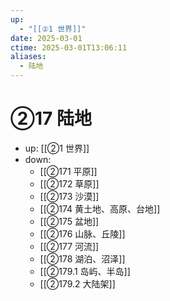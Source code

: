 ```yaml
---
up:
  - "[[②1 世界]]"
date: 2025-03-01
ctime: 2025-03-01T13:06:11
aliases:
  - 陆地
---
```


# ②17 陆地

- up: [[②1 世界]]
- down:	
	- [[②171 平原]]
	- [[②172 草原]]
	- [[②173 沙漠]]
	- [[②174 黄土地、高原、台地]]
	- [[②175 盆地]]
	- [[②176 山脉、丘陵]]
	- [[②177 河流]]
	- [[②178 湖泊、沼泽]]
	- [[②179.1 岛屿、半岛]]
	- [[②179.2 大陆架]]
	
